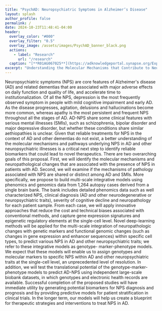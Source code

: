 ```yaml
---
title: "PsychAD: Neuropsychiatric Symptoms in Alzheimer’s Disease"
layout: splash
author_profile: false
permalink: /
date: 2024-10-23T11:48:41-04:00
header:
  overlay_color: "#000"
  overlay_filter: "0.5"
  overlay_image: /assets/images/PsychAD_banner_black.png
  actions:
    - label: "Research"
      url: "/research"
  caption: "[**R01AG067025**](https://adknowledgeportal.synapse.org/Explore/Projects/DetailsPage?Grant%20Number=R01AG067025)"
excerpt: "Understanding the Molecular Mechanisms that Contribute to Neuropsychiatric Symptoms in Alzheimer's Disease"
---
```


Neuropsychiatric symptoms (NPS) are core features of Alzheimer's disease (AD) and related dementias that are associated with major adverse effects on daily function and quality of life, and accelerate time to institutionalization. Of all the NPS, depression is the most frequently observed symptom in people with mild cognitive impairment and early AD. As the disease progresses, agitation, delusions and hallucinations become more common, whereas apathy is the most persistent and frequent NPS throughout all the stages of AD. AD-NPS share some clinical features with serious mental illnesses (SMIs), such as schizophrenia, bipolar disorder and major depressive disorder, but whether these conditions share similar aethiopathies is unclear. Given that reliable treatments for NPS in the context of AD and other dementias do not exist, a better understanding of the molecular mechanisms and pathways underlying NPS in AD and other neuropsychiatric illnesses is a critical next step to identify reliable biomarkers that could lead to novel therapeutics. There are two overarching goals of this proposal. First, we will identify the molecular mechanisms and neuropathological changes that are associated with the presence of NPS in patients with AD. Second, we will examine if the mechanisms of pathology associated with NPS are shared or distinct among AD and SMIs. More specifically, we propose to build multi-scale integrative models using phenomics and genomics data from 1,264 autopsy cases derived from a single brain bank. The bank includes detailed phenomics data such as well characterized NPS, clinical diagnosis (AD and other neurodegenerative or neuropsychiatric traits), severity of cognitive decline and neuropathology for each patient sample. From each case, we will apply innovative approaches that reduce the cost and technical biases associated with conventional methods, and capture gene expression signatures and epigenetic regulatory elements at the single-cell level. Novel deep-learning methods will be applied for the multi-scale integration of neuropathologic changes with genetic markers and functional genomic changes (such as changes in gene expression and enhancer sequences) within specific cell types, to predict various NPS in AD and other neuropsychiatric traits; we refer to these integrative models as genotype- marker-phenotype models. We expect that these models will enable us to assign genotypes and molecular markers to specific NPS within AD and other neuropsychiatric traits at the single-cell level, an unprecedented level of resolution. In addition, we will test the translational potential of the genotype-marker-phenotype models to predict AD-NPS using independent large-scale biobank datasets, in which genotypes and electronic health records are available. Successful completion of the proposed studies will have immediate utility by generating potential biomarkers for NPS diagnosis and prognosis and by providing predictive models for patient stratification in clinical trials. In the longer term, our models will help us create a blueprint for therapeutic strategies and interventions to treat NPS in AD.
